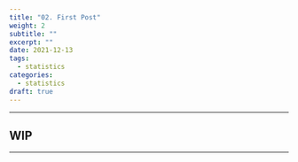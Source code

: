 ```yaml
---
title: "02. First Post"
weight: 2
subtitle: ""
excerpt: ""
date: 2021-12-13
tags:
  - statistics
categories:
  - statistics
draft: true
---
```

<style>
body {
text-align: justify
}
</style>
---
## WIP

---

